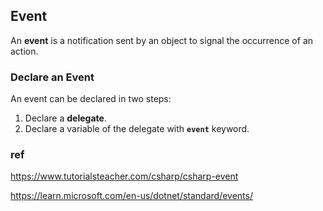 ## Event

An **event** is a notification sent by an object to signal the occurrence of an action.

### Declare an Event

An event can be declared in two steps:

1.  Declare a **delegate**.
2.  Declare a variable of the delegate with **`event`** keyword.



### ref 
https://www.tutorialsteacher.com/csharp/csharp-event

https://learn.microsoft.com/en-us/dotnet/standard/events/
